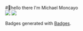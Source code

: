 #👋hello there I'm Michael Moncayo <br>
<img src="https://img.shields.io/badge/React-20232A?style=for-the-badge&logo=react&logoColor=61DAFB" />
<img src="https://img.shields.io/badge/Tableau-E97627?style=for-the-badge&logo=Tableau&logoColor=white" />
<p>Badges generated with <a href="https://badges-seven.vercel.app" target="_blank">Badges</a>.</p>





